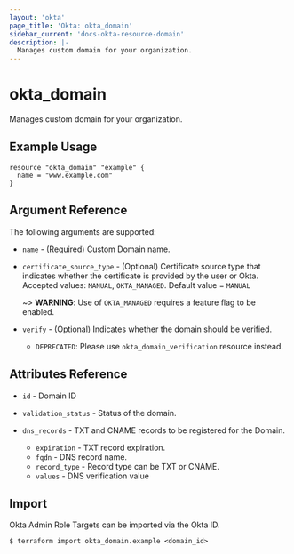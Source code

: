 ```yaml
---
layout: 'okta'
page_title: 'Okta: okta_domain'
sidebar_current: 'docs-okta-resource-domain'
description: |-
  Manages custom domain for your organization.
---
```


# okta_domain

Manages custom domain for your organization.

## Example Usage

```hcl
resource "okta_domain" "example" {
  name = "www.example.com"
}
```

## Argument Reference

The following arguments are supported:

- `name` - (Required) Custom Domain name.

- `certificate_source_type` - (Optional) Certificate source type that indicates whether the certificate is provided by the user or Okta. Accepted values: `MANUAL`, `OKTA_MANAGED`. Default value = `MANUAL`

  ~> **WARNING**: Use of `OKTA_MANAGED` requires a feature flag to be enabled.

- `verify` - (Optional) Indicates whether the domain should be verified.
  - `DEPRECATED`: Please use `okta_domain_verification` resource instead.

## Attributes Reference

- `id` - Domain ID

- `validation_status` - Status of the domain.

- `dns_records` - TXT and CNAME records to be registered for the Domain.
  - `expiration` - TXT record expiration.
  - `fqdn` - DNS record name.
  - `record_type` - Record type can be TXT or CNAME.
  - `values` - DNS verification value

## Import

Okta Admin Role Targets can be imported via the Okta ID.

```
$ terraform import okta_domain.example <domain_id>
```
